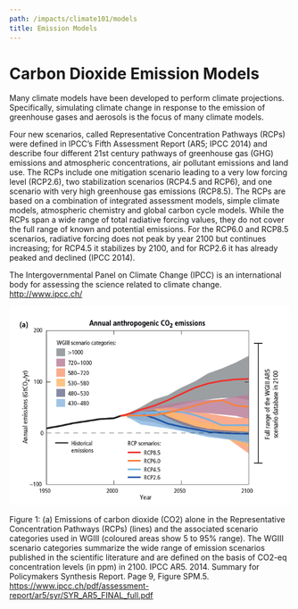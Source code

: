 ```yaml
---
path: /impacts/climate101/models
title: Emission Models
---
```


# Carbon Dioxide Emission Models

Many climate models have been developed to perform climate projections. Specifically, simulating climate change in response to the emission of greenhouse gases and aerosols is the focus of many climate models.

Four new scenarios, called Representative Concentration Pathways (RCPs) were defined in IPCC’s Fifth Assessment Report (AR5; IPCC 2014) and describe four different 21st century pathways of greenhouse gas (GHG) emissions and atmospheric concentrations, air pollutant emissions and land use. The RCPs include one mitigation scenario leading to a very low forcing level (RCP2.6), two stabilization scenarios (RCP4.5 and RCP6), and one scenario with very high greenhouse gas emissions (RCP8.5). The RCPs are based on a combination of integrated assessment models, simple climate models, atmospheric chemistry and global carbon cycle models. While the RCPs span a wide range of total radiative forcing values, they do not cover the full range of known and potential emissions. For the RCP6.0 and RCP8.5 scenarios, radiative forcing does not peak by year 2100 but continues increasing; for RCP4.5 it stabilizes by 2100, and for RCP2.6 it has already peaked and declined (IPCC 2014).

The Intergovernmental Panel on Climate Change (IPCC) is an international body for assessing the science related to climate change. http://www.ipcc.ch/

![Emission Model Scenarios](models-chart2.png)

<figcaption>
Figure 1: (a) Emissions of carbon dioxide (CO2) alone in the Representative Concentration Pathways (RCPs) (lines) and the associated scenario categories used in WGIII (coloured areas show 5 to 95% range). The WGIII scenario categories summarize the wide range of emission scenarios published in the scientific literature and are defined on the basis of CO2-eq concentration levels (in ppm) in 2100.  IPCC AR5. 2014. Summary for Policymakers Synthesis Report. Page 9, Figure SPM.5.  
<a href="https://www.ipcc.ch/pdf/assessment-report/ar5/syr/SYR_AR5_FINAL_full.pdf" target="_blank" rel="noopener noreferrer">https://www.ipcc.ch/pdf/assessment-report/ar5/syr/SYR_AR5_FINAL_full.pdf</a>
</figcaption>
